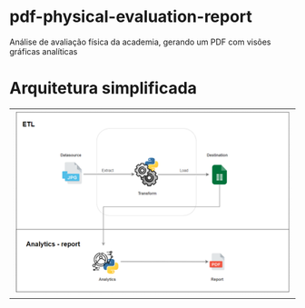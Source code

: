 # pdf-physical-evaluation-report
Análise de avaliação física da academia, gerando um PDF com visões gráficas analíticas


# Arquitetura simplificada

<table>
    <td><img src="resources/arquitetura-v2.png"
></img></td></tr>
</table> 

